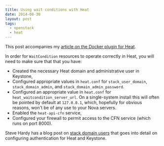 ```yaml
---
title: Using wait conditions with Heat
date: 2014-08-30
layout: post
tags:
  - openstack
  - heat
---
```


This post accompanies my [article on the Docker plugin for
Heat][1].

In order for `WaitCondition` resources to operate correctly in Heat, you
will need to make sure that that you have:

- Created the necessary Heat domain and administrative user in
  Keystone,
- Configured appropriate values in `heat.conf` for
  `stack_user_domain`, `stack_domain_admin`, and
  `stack_domain_admin_password`.
- Configured an appropriate value in `heat.conf` for
  `heat_waitcondition_server_url`.  On a single-system install this
  will often be pointed by default at `127.0.0.1`, which, hopefully for
  obvious reasons, won't be of any use to your Nova servers.
- Enabled the `heat-api-cfn` service,
- Configured your firewall to permit access to the CFN service (which
  runs on port 8000).

Steve Hardy has a blog post on [stack domain users][2] that goes into
detail on configuring authentication for Heat and Keystone.

[1]: |filename|/2014-08-30-docker-plugin-for-openstack-he.md
[2]: http://hardysteven.blogspot.co.uk/2014/04/heat-auth-model-updates-part-2-stack.html

